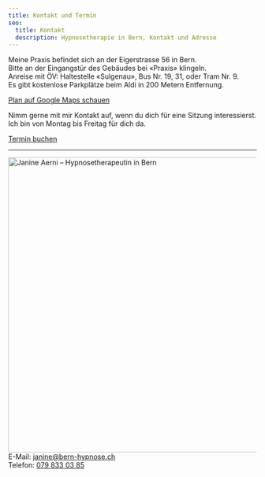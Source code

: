```yaml
---
title: Kontakt und Termin
seo:
  title: Kontakt
  description: Hypnosetherapie in Bern, Kontakt und Adresse
---
```


<p>Meine Praxis befindet sich an der Eigerstrasse 56 in Bern. <br>
Bitte an der Eingangstür des Gebäudes bei «Praxis» klingeln.<br>
Anreise mit ÖV: Haltestelle «Sulgenau», Bus&nbsp;Nr.&nbsp;19, 31, oder Tram&nbsp;Nr.&nbsp;9.<br>
Es gibt kostenlose Parkplätze beim Aldi in 200 Metern Entfernung.</p>
<a data-umami-event="Open Google Map" href="https://www.google.com/maps/place/Hypnosetherapie+Janine+Aerni/@46.939631,7.4338689,17z/data=!3m1!4b1!4m6!3m5!1s0x478e3919098aba6d:0xc134d9016ead528c!8m2!3d46.939631!4d7.4364438!16s%2Fg%2F11w9gt4g0k?entry=ttu" target="_blank" class="inline-flex items-center justify-center px-6 py-3 text-base leading-tight font-bold text-red-600 bg-transparent border border-red-600 rounded-full transition hover:bg-red-500 hover:text-red-50 no-underline">Plan auf Google Maps schauen</a>

<p>
Nimm gerne mit mir Kontakt auf, wenn du dich für eine Sitzung
interessierst.
Ich bin von Montag bis Freitag für dich da.
</p>

<a data-umami-event="Open Calendly" href="https://calendly.com/bern-hypnose" target="_blank" class="inline-flex not-prose items-center justify-center px-6 py-3 text-base leading-tight font-bold text-red-50 bg-red-600 border border-red-600 rounded-full transition hover:bg-red-500 hover:text-red-50 no-underline">Termin buchen</a>

<hr class="border-gray-400" />

<div class="flex gap-4 items-center">
    <picture class="portrait-janine portrait-janine--disc shadow-sm not-prose">
        <img
            srcset="../janine-aerni-face-400w.webp 400w, ../janine-aerni-face-600w.webp 600w, ../janine-aerni-face-800w.webp 800w, ../janine-aerni-face-1200w.webp 1000w"
            sizes="(max-width: 800px) 400px"
            src="../janine-aerni-face-600w.webp"
            alt="Janine Aerni – Hypnosetherapeutin in Bern"
            width="800"
            height="600"
            loading="lazy"
        />
    </picture>
    <div class="text-main not-prose">
        E-Mail: <a class="link" href="mailto:janine@bern-hypnose.ch">janine@bern-hypnose.ch</a> <br>
        Telefon: <a class="link" href="tel:079 833 03 85">079 833 03 85</a>
    </div>
</div>
